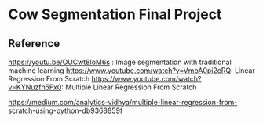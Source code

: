 # Cow Segmentation Final Project

## Reference

https://youtu.be/OUCwt8loM6s : Image segmentation with traditional machine learning
https://www.youtube.com/watch?v=VmbA0pi2cRQ: Linear Regression From Scratch
https://www.youtube.com/watch?v=KYNuzfn5Fx0: Multiple Linear Regression From Scratch

https://medium.com/analytics-vidhya/multiple-linear-regression-from-scratch-using-python-db9368859f
